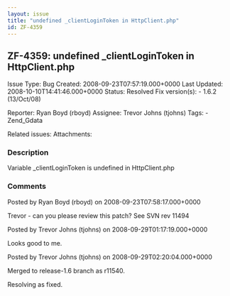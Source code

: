 ```yaml
---
layout: issue
title: "undefined _clientLoginToken in HttpClient.php"
id: ZF-4359
---
```


ZF-4359: undefined \_clientLoginToken in HttpClient.php
-------------------------------------------------------

 Issue Type: Bug Created: 2008-09-23T07:57:19.000+0000 Last Updated: 2008-10-10T14:41:46.000+0000 Status: Resolved Fix version(s): - 1.6.2 (13/Oct/08)
 
 Reporter:  Ryan Boyd (rboyd)  Assignee:  Trevor Johns (tjohns)  Tags: - Zend\_Gdata
 
 Related issues: 
 Attachments: 
### Description

Variable \_clientLoginToken is undefined in HttpClient.php

 

 

### Comments

Posted by Ryan Boyd (rboyd) on 2008-09-23T07:58:17.000+0000

Trevor - can you please review this patch? See SVN rev 11494

 

 

Posted by Trevor Johns (tjohns) on 2008-09-29T01:17:19.000+0000

Looks good to me.

 

 

Posted by Trevor Johns (tjohns) on 2008-09-29T02:20:04.000+0000

Merged to release-1.6 branch as r11540.

Resolving as fixed.

 

 